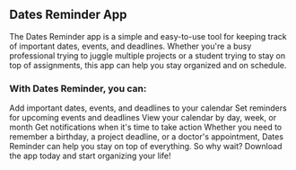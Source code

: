 ## Dates Reminder App
The Dates Reminder app is a simple and easy-to-use tool for keeping track of important dates, events, and deadlines. Whether you're a busy professional trying to juggle multiple projects or a student trying to stay on top of assignments, this app can help you stay organized and on schedule.

<h3> With Dates Reminder, you can: </h3> 

Add important dates, events, and deadlines to your calendar
Set reminders for upcoming events and deadlines
View your calendar by day, week, or month
Get notifications when it's time to take action
Whether you need to remember a birthday, a project deadline, or a doctor's appointment, Dates Reminder can help you stay on top of everything. So why wait? Download the app today and start organizing your life!
